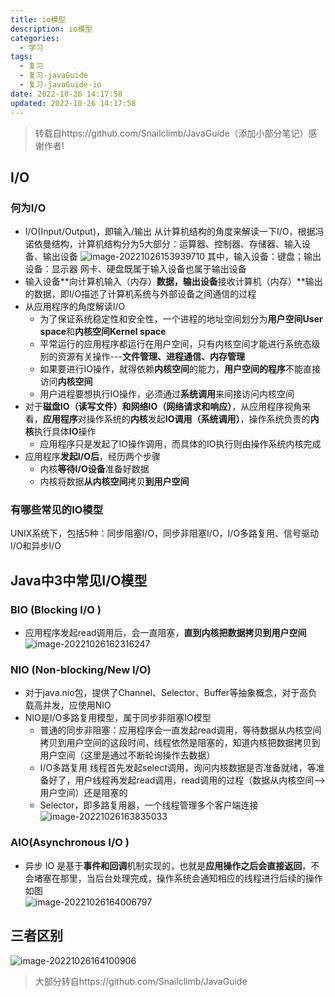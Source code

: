 ```yaml
---
title: io模型
description: io模型
categories:
  - 学习
tags:
  - 复习
  - 复习-javaGuide
  - 复习-javaGuide-io
date: 2022-10-26 14:17:58
updated: 2022-10-26 14:17:58
---
```


> 转载自https://github.com/Snailclimb/JavaGuide（添加小部分笔记）感谢作者!

## I/O

### 何为I/O

- I/O(Input/Output)，即输入/输出
  从计算机结构的角度来解读一下I/O，根据冯诺依曼结构，计算机结构分为5大部分：运算器、控制器、存储器、输入设备、输出设备
  ![image-20221026153939710](https://raw.githubusercontent.com/lwmfjc/lwmfjc.github.io.resource/main/img/image-20221026153939710.png)
  其中，输入设备：键盘；输出设备：显示器 
  网卡、硬盘既属于输入设备也属于输出设备
- 输入设备**向计算机输入（内存）**数据，输出设备**接收计算机（内存）**输出的数据，即I/O描述了计算机系统与外部设备之间通信的过程
- 从应用程序的角度解读I/O
  - 为了保证系统稳定性和安全性，一个进程的地址空间划分为**用户空间User space**和**内核空间Kernel space** 
  - 平常运行的应用程序都运行在用户空间，只有内核空间才能进行系统态级别的资源有关操作---**文件管理、进程通信、内存管理**
  - 如果要进行IO操作，就得依赖**内核空间**的能力，**用户空间的程序**不能直接访问**内核空间**
  - 用户进程要想执行IO操作，必须通过**系统调用**来间接访问内核空间
- 对于**磁盘IO（读写文件）**和**网络IO（网络请求和响应）**，从应用程序视角来看，**应用程序**对操作系统的**内核**发起**IO调用（系统调用）**，操作系统负责的**内核**执行具体**IO**操作
  - 应用程序只是发起了IO操作调用，而具体的IO执行则由操作系统内核完成
- 应用程序**发起I/O后**，经历两个步骤
  - 内核**等待I/O设备**准备好数据
  - 内核将数据**从内核空间**拷贝**到用户空间**

### 有哪些常见的IO模型

UNIX系统下，包括5种：同步阻塞I/O，同步非阻塞I/O，I/O多路复用、信号驱动I/O和异步I/O

## Java中3中常见I/O模型

### BIO (Blocking I/O )

- 应用程序发起read调用后，会一直阻塞，**直到内核把数据拷贝到用户空间**
  ![image-20221026162316247](https://raw.githubusercontent.com/lwmfjc/lwmfjc.github.io.resource/main/img/image-20221026162316247.png)

### NIO (Non-blocking/New I/O)

- 对于java.nio包，提供了Channel、Selector、Buffer等抽象概念，对于高负载高并发，应使用NIO
- NIO是I/O多路复用模型，属于同步非阻塞IO模型
  - 普通的同步非阻塞：应用程序会一直发起read调用，等待数据从内核空间拷贝到用户空间的这段时间，线程依然是阻塞的，知道内核把数据拷贝到用户空间（这里是通过不断轮询操作去数据）
  - I/O多路复用
    线程首先发起select调用，询问内核数据是否准备就绪，等准备好了，用户线程再发起read调用，read调用的过程（数据从内核空间-->用户空间）还是阻塞的
  - Selector，即多路复用器，一个线程管理多个客户端连接
    ![image-20221026163835033](https://raw.githubusercontent.com/lwmfjc/lwmfjc.github.io.resource/main/img/image-20221026163835033.png)

### AIO(Asynchronous I/O )

- 异步 IO 是基于**事件和回调**机制实现的，也就是**应用操作之后会直接返回**，不会堵塞在那里，当后台处理完成，操作系统会通知相应的线程进行后续的操作
  如图  
  ![image-20221026164006797](https://raw.githubusercontent.com/lwmfjc/lwmfjc.github.io.resource/main/img/image-20221026164006797.png)

## 三者区别

![image-20221026164100906](https://raw.githubusercontent.com/lwmfjc/lwmfjc.github.io.resource/main/img/image-20221026164100906.png)



> 大部分转自https://github.com/Snailclimb/JavaGuide
